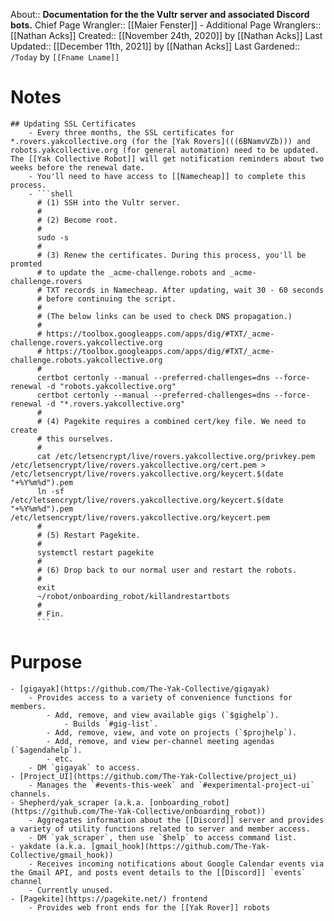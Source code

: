 About:: __Documentation for the the Vultr server and associated Discord bots.__
Chief Page Wrangler:: [[Maier Fenster]]
    - Additional Page Wranglers:: [[Nathan Acks]]
Created:: [[November 24th, 2020]] by [[Nathan Acks]]
Last Updated:: [[December 11th, 2021]] by [[Nathan Acks]]
Last Gardened:: `/Today` by `[[Fname Lname]]`
# Notes
    ## Updating SSL Certificates
        - Every three months, the SSL certificates for *.rovers.yakcollective.org (for the [Yak Rovers](((6BNamvVZb))) and robots.yakcollective.org (for general automation) need to be updated. The [[Yak Collective Robot]] will get notification reminders about two weeks before the renewal date.
        - You'll need to have access to [[Namecheap]] to complete this process.
        - ```shell
          # (1) SSH into the Vultr server.
          #
          # (2) Become root.
          #
          sudo -s
          #
          # (3) Renew the certificates. During this process, you'll be promted
          # to update the _acme-challenge.robots and _acme-challenge.rovers
          # TXT records in Namecheap. After updating, wait 30 - 60 seconds
          # before continuing the script.
          #
          # (The below links can be used to check DNS propagation.)
          #
          # https://toolbox.googleapps.com/apps/dig/#TXT/_acme-challenge.rovers.yakcollective.org
          # https://toolbox.googleapps.com/apps/dig/#TXT/_acme-challenge.robots.yakcollective.org
          #
          certbot certonly --manual --preferred-challenges=dns --force-renewal -d "robots.yakcollective.org"
          certbot certonly --manual --preferred-challenges=dns --force-renewal -d "*.rovers.yakcollective.org"
          #
          # (4) Pagekite requires a combined cert/key file. We need to create
          # this ourselves.
          #
          cat /etc/letsencrypt/live/rovers.yakcollective.org/privkey.pem /etc/letsencrypt/live/rovers.yakcollective.org/cert.pem > /etc/letsencrypt/live/rovers.yakcollective.org/keycert.$(date "+%Y%m%d").pem
          ln -sf /etc/letsencrypt/live/rovers.yakcollective.org/keycert.$(date "+%Y%m%d").pem /etc/letsencrypt/live/rovers.yakcollective.org/keycert.pem
          #
          # (5) Restart Pagekite.
          #
          systemctl restart pagekite
          #
          # (6) Drop back to our normal user and restart the robots.
          #
          exit
          ~/robot/onboarding_robot/killandrestartbots
          #
          # Fin.
          ```
# Purpose
    - [gigayak](https://github.com/The-Yak-Collective/gigayak)
        - Provides access to a variety of convenience functions for members.
            - Add, remove, and view available gigs (`$gighelp`).
                - Builds `#gig-list`.
            - Add, remove, view, and vote on projects (`$projhelp`).
            - Add, remove, and view per-channel meeting agendas (`$agendahelp`).
            - etc.
        - DM `gigayak` to access.
    - [Project_UI](https://github.com/The-Yak-Collective/project_ui)
        - Manages the `#events-this-week` and `#experimental-project-ui` channels.
    - Shepherd/yak_scraper (a.k.a. [onboarding_robot](https://github.com/The-Yak-Collective/onboarding_robot))
        - Aggregates information about the [[Discord]] server and provides a variety of utility functions related to server and member access.
        - DM `yak_scraper`, then use `$help` to access command list.
    - yakdate (a.k.a. [gmail_hook](https://github.com/The-Yak-Collective/gmail_hook))
        - Receives incoming notifications about Google Calendar events via the Gmail API, and posts event details to the [[Discord]] `events` channel
        - Currently unused.
    - [Pagekite](https://pagekite.net/) frontend
        - Provides web front ends for the [[Yak Rover]] robots
